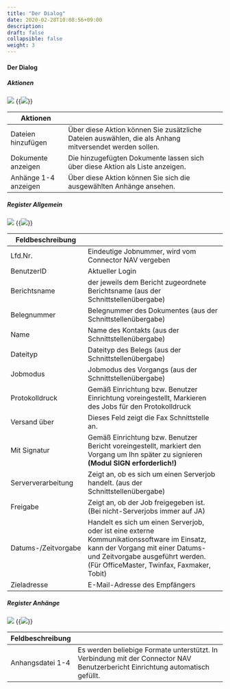 ```yaml
---
title: "Der Dialog"
date: 2020-02-28T10:08:56+09:00
description: 
draft: false
collapsible: false
weight: 3
---
```


#### Der Dialog

##### Aktionen

![](/images/connectornav/fax/dialog_aktionen.png)
{{<img src="/images/connectornav/fax/dialog_aktionen2.png" caption="Dialog Modus E-Mail, Aktionen">}}

|Aktionen | |
|---|---|
| Dateien hinzufügen   | Über diese Aktion können Sie zusätzliche Dateien auswählen, die als Anhang mitversendet werden sollen. |
| Dokumente anzeigen   | Die hinzugefügten Dokumente lassen sich über diese Aktion als Liste anzeigen.                          |
| Anhänge 1-4 anzeigen | Über diese Aktion können Sie sich die ausgewählten Anhänge ansehen.                                    |

##### Register Allgemein

![](/images/connectornav/fax/dialog_reg_allgemein.png)
{{<img src="/images/connectornav/fax/dialog_reg_allgemein2.png" caption="Dialog Modus Fax, Register Allgemein">}}

|Feldbeschreibung | |
|---|---|
| Lfd.Nr.              | Eindeutige Jobnummer, wird vom Connector NAV vergeben                                                                                                                                                          |
| BenutzerID           | Aktueller Login                                                                                                                                                                                                |
| Berichtsname         | der jeweils dem Bericht zugeordnete Berichtsname  (aus der Schnittstellenübergabe)                                                                                                                             |
| Belegnummer          | Belegnummer des Dokumentes (aus der Schnittstellenübergabe)                                                                                                                                                   |
| Name                 | Name des Kontakts (aus der Schnittstellenübergabe)                                                                                                                                                            |
| Dateityp             | Dateityp des Belegs (aus der Schnittstellenübergabe)                                                                                                                                                           |
| Jobmodus             | Jobmodus des Vorgangs (aus der Schnittstellenübergabe)                                                                                                                                                         |
| Protokolldruck       | Gemäß Einrichtung bzw. Benutzer Einrichtung voreingestellt, Markieren des Jobs für den Protokolldruck                                                                                                          |
| Versand über         | Dieses Feld zeigt die Fax Schnittstelle an.                                                                                                                                                                     |
| Mit Signatur         | Gemäß Einrichtung bzw. Benutzer Bericht voreingestellt, markiert den Vorgang um Ihn später zu signieren  **(Modul SIGN erforderlich!)**                                                                       |
| Serververarbeitung   | Zeigt an, ob es sich um einen Serverjob handelt. (aus der Schnittstellenübergabe)                                                                                                                               |
| Freigabe             | Zeigt an, ob der Job freigegeben ist. (Bei nicht-Serverjobs immer auf JA)                                                                                                                                       |
| Datums-/Zeitvorgabe  | Handelt es sich um einen Serverjob, oder ist eine externe Kommunikationssoftware im Einsatz, kann der Vorgang mit einer Datums- und Zeitvorgabe ausgeführt werden. (Für OfficeMaster, Twinfax, Faxmaker, Tobit) |
| Zieladresse          | E-Mail-Adresse des Empfängers                                                                                                                                                                                  |

##### Register Anhänge

![](/images/connectornav/fax/dialog_reg_anhaenge.png)
{{<img src="/images/connectornav/fax/dialog_reg_anhaenge2.png" caption="Dialog Modus Fax, Register Anhänge">}}

|Feldbeschreibung | |
|---|---|
| Anhangsdatei 1-4 | Es werden beliebige Formate unterstützt. In Verbindung mit der Connector NAV Benutzerbericht Einrichtung automatisch gefüllt. |
